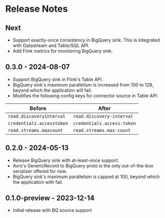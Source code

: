 # Release Notes

## Next

* Support exactly-once consistency in BigQuery sink. This is integrated with Datastream and Table/SQL API.
* Add Flink metrics for monitoring BigQuery sink.

## 0.3.0 - 2024-08-07

* Support BigQuery sink in Flink's Table API.
* BigQuery sink's maximum parallelism is increased from 100 to 128, beyond which the application will fail.
* Modifies the following config keys for connector source in Table API:

| Before                    | After                      |
|---------------------------|----------------------------|
| `read.discoveryinterval`  | `read.discovery-interval`  |
| `credentials.accesstoken` | `credentials.access-token` |
| `read.streams.maxcount`   | `read.streams.max-count`   |

## 0.2.0 - 2024-05-13

* Release BigQuery sink with at-least-once support.
* Avro's GenericRecord to BigQuery proto is the only out-of-the-box serializer offered for now.
* BigQuery sink's maximum parallelism is capped at 100, beyond which the application with fail.

## 0.1.0-preview - 2023-12-14

* Initial release with BQ source support
